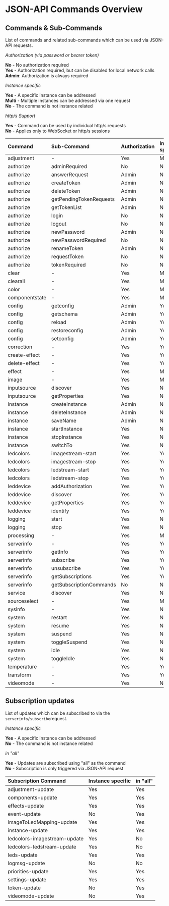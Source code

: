 # JSON-API Commands Overview

## Commands & Sub-Commands

List of commands and related sub-commands which can be used via JSON-API requests.

_Authorization (via password or bearer token)_

**No** - No authorization required<br>
**Yes** - Authorization required, but can be disabled for local network calls<br>
**Admin**: Authorization is always required

_Instance specific_

**Yes** - A specific instance can be addressed<br>
**Multi** - Multiple instances can be addressed via one request<br>
**No** - The command is not instance related

_http/s Support_

**Yes** - Command can be used by individual http/s requests<br>
**No** - Applies only to WebSocket or http/s sessions

| Command        | Sub-Command             | Authorization | Instance specific | http/s Support |
|:---------------|:------------------------|:--------------|:------------------|:---------------|
| adjustment     | -                       | Yes           | Multi             | Yes            |
| authorize      | adminRequired           | No            | No                | Yes            |
| authorize      | answerRequest           | Admin         | No                | No             |
| authorize      | createToken             | Admin         | No                | No             |
| authorize      | deleteToken             | Admin         | No                | Yes            |
| authorize      | getPendingTokenRequests | Admin         | No                | No             |
| authorize      | getTokenList            | Admin         | No                | Yes            |
| authorize      | login                   | No            | No                | No             |
| authorize      | logout                  | No            | No                | No             |
| authorize      | newPassword             | Admin         | No                | Yes            |
| authorize      | newPasswordRequired     | No            | No                | Yes            |
| authorize      | renameToken             | Admin         | No                | Yes            |
| authorize      | requestToken            | No            | No                | Yes            |
| authorize      | tokenRequired           | No            | No                | Yes            |
| clear          | -                       | Yes           | Multi             | Yes            |
| clearall       | -                       | Yes           | Multi             | Yes            |
| color          | -                       | Yes           | Multi             | Yes            |
| componentstate | -                       | Yes           | Multi             | Yes            |
| config         | getconfig               | Admin         | Yes               | Yes            |
| config         | getschema               | Admin         | Yes               | Yes            |
| config         | reload                  | Admin         | Yes               | Yes            |
| config         | restoreconfig           | Admin         | Yes               | Yes            |
| config         | setconfig               | Admin         | Yes               | Yes            |
| correction     | -                       | Yes           | Yes               | Yes            |
| create-effect  | -                       | Yes           | Yes               | Yes            |
| delete-effect  | -                       | Yes           | Yes               | Yes            |
| effect         | -                       | Yes           | Multi             | Yes            |
| image          | -                       | Yes           | Multi             | Yes            |
| inputsource    | discover                | Yes           | No                | Yes            |
| inputsource    | getProperties           | Yes           | No                | Yes            |
| instance       | createInstance          | Admin         | No                | Yes            |
| instance       | deleteInstance          | Admin         | No                | Yes            |
| instance       | saveName                | Admin         | No                | Yes            |
| instance       | startInstance           | Yes           | No                | Yes            |
| instance       | stopInstance            | Yes           | No                | Yes            |
| instance       | switchTo                | Yes           | No                | Yes            |
| ledcolors      | imagestream-start       | Yes           | Yes               | Yes            |
| ledcolors      | imagestream-stop        | Yes           | Yes               | Yes            |
| ledcolors      | ledstream-start         | Yes           | Yes               | Yes            |
| ledcolors      | ledstream-stop          | Yes           | Yes               | Yes            |
| leddevice      | addAuthorization        | Yes           | Yes               | Yes            |
| leddevice      | discover                | Yes           | Yes               | Yes            |
| leddevice      | getProperties           | Yes           | Yes               | Yes            |
| leddevice      | identify                | Yes           | Yes               | Yes            |
| logging        | start                   | Yes           | No                | Yes            |
| logging        | stop                    | Yes           | No                | Yes            |
| processing     | -                       | Yes           | Multi             | Yes            |
| serverinfo     | -                       | Yes           | Yes               | Yes            |
| serverinfo     | getInfo                 | Yes           | Yes               | Yes            |
| serverinfo     | subscribe               | Yes           | Yes               | No             |
| serverinfo     | unsubscribe             | Yes           | Yes               | No             |
| serverinfo     | getSubscriptions        | Yes           | Yes               | No             |
| serverinfo     | getSubscriptionCommands | No            | No                | No             |
| service        | discover                | Yes           | No                | Yes            |
| sourceselect   | -                       | Yes           | Multi             | Yes            |
| sysinfo        | -                       | Yes           | No                | Yes            |
| system         | restart                 | Yes           | No                | Yes            |
| system         | resume                  | Yes           | No                | Yes            |
| system         | suspend                 | Yes           | No                | Yes            |
| system         | toggleSuspend           | Yes           | No                | Yes            |
| system         | idle                    | Yes           | No                | Yes            |
| system         | toggleIdle              | Yes           | No                | Yes            |
| temperature    | -                       | Yes           | Yes               | Yes            |
| transform      | -                       | Yes           | Yes               | Yes            |
| videomode      | -                       | Yes           | No                | Yes            |

## Subscription updates

List of updates which can be subscribed to via the `serverinfo/subscribe`request.

_Instance specific_

**Yes** - A specific instance can be addressed<br>
**No** - The command is not instance related

_in "all"_

**Yes** - Updates are subscribed using "all" as the command<br>
**No** - Subscription is only triggered via JSON-API request

| Subscription Command         | Instance specific | in "all" |
|:-----------------------------|:------------------|:---------|
| adjustment-update            | Yes               | Yes      |
| components-update            | Yes               | Yes      |
| effects-update               | Yes               | Yes      |
| event-update                 | No                | Yes      |
| imageToLedMapping-update     | Yes               | Yes      |
| instance-update              | Yes               | Yes      |
| ledcolors-imagestream-update | Yes               | No       |
| ledcolors-ledstream-update   | Yes               | No       |
| leds-update                  | Yes               | Yes      |
| logmsg-update                | No                | No       |
| priorities-update            | Yes               | Yes      |
| settings-update              | Yes               | Yes      |
| token-update                 | No                | Yes      |
| videomode-update             | No                | Yes      |

